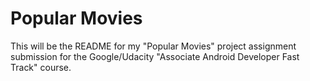 # Popular Movies

This will be the README for my "Popular Movies" project assignment submission for the Google/Udacity "Associate Android Developer Fast Track" course.
